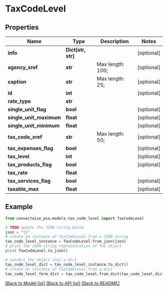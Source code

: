 # TaxCodeLevel


## Properties
Name | Type | Description | Notes
------------ | ------------- | ------------- | -------------
**info** | **Dict[str, str]** |  | [optional] 
**agency_xref** | **str** |  Max length: 100; | [optional] 
**caption** | **str** |  Max length: 25; | [optional] 
**id** | **int** |  | [optional] 
**rate_type** | **str** |  | 
**single_unit_flag** | **bool** |  | [optional] 
**single_unit_maximum** | **float** |  | [optional] 
**single_unit_minimum** | **float** |  | [optional] 
**tax_code_xref** | **str** |  Max length: 50; | [optional] 
**tax_expenses_flag** | **bool** |  | [optional] 
**tax_level** | **int** |  | [optional] 
**tax_products_flag** | **bool** |  | [optional] 
**tax_rate** | **float** |  | 
**tax_services_flag** | **bool** |  | [optional] 
**taxable_max** | **float** |  | [optional] 

## Example

```python
from connectwise_psa.models.tax_code_level import TaxCodeLevel

# TODO update the JSON string below
json = "{}"
# create an instance of TaxCodeLevel from a JSON string
tax_code_level_instance = TaxCodeLevel.from_json(json)
# print the JSON string representation of the object
print TaxCodeLevel.to_json()

# convert the object into a dict
tax_code_level_dict = tax_code_level_instance.to_dict()
# create an instance of TaxCodeLevel from a dict
tax_code_level_form_dict = tax_code_level.from_dict(tax_code_level_dict)
```
[[Back to Model list]](../README.md#documentation-for-models) [[Back to API list]](../README.md#documentation-for-api-endpoints) [[Back to README]](../README.md)


